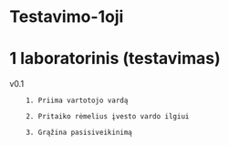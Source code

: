 # Testavimo-1oji

# 1 laboratorinis (testavimas) 
v0.1

        1. Priima vartotojo vardą
        
        2. Pritaiko rėmelius įvesto vardo ilgiui
        
        3. Grąžina pasisiveikinimą
